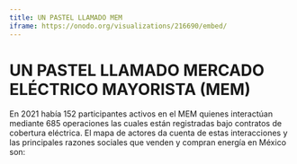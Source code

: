 ```yaml
---
title: UN PASTEL LLAMADO MEM
iframe: https://onodo.org/visualizations/216690/embed/
---
```


# UN PASTEL LLAMADO MERCADO ELÉCTRICO MAYORISTA (MEM)

En 2021 había 152 participantes activos en el MEM quienes interactúan mediante 685 operaciones las cuales están registradas bajo contratos de cobertura eléctrica. El mapa de actores da cuenta de estas interacciones y las principales razones sociales que venden y compran energía en México son:
